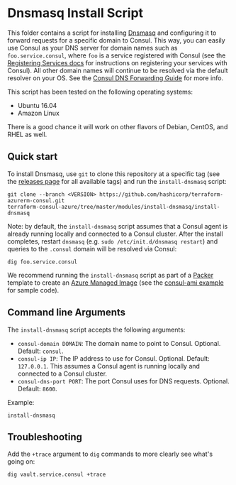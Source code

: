 # Dnsmasq Install Script

This folder contains a script for installing [Dnsmasq](http://www.thekelleys.org.uk/dnsmasq/doc.html) and configuring 
it to forward requests for a specific domain to Consul. This way, you can easily use Consul as your DNS server for
domain names such as `foo.service.consul`, where `foo` is a service registered with Consul (see the [Registering 
Services docs](https://www.consul.io/intro/getting-started/services.html) for instructions on registering your services
with Consul). All other domain names will continue to be resolved via the default resolver on your OS. See the [Consul 
DNS Forwarding Guide](https://www.consul.io/docs/guides/forwarding.html) for more info. 

This script has been tested on the following operating systems:

* Ubuntu 16.04
* Amazon Linux

There is a good chance it will work on other flavors of Debian, CentOS, and RHEL as well.



## Quick start

To install Dnsmasq, use `git` to clone this repository at a specific tag (see the [releases page](../../../../releases) 
for all available tags) and run the `install-dnsmasq` script:

```
git clone --branch <VERSION> https://github.com/hashicorp/terraform-azurerm-consul.git
terraform-consul-azure/tree/master/modules/install-dnsmasq/install-dnsmasq
```

Note: by default, the `install-dnsmasq` script assumes that a Consul agent is already running locally and connected to 
a Consul cluster. After the install completes, restart `dnsmasq` (e.g. `sudo /etc/init.d/dnsmasq restart`) and queries 
to the `.consul` domain will be resolved via Consul:

```
dig foo.service.consul
```

We recommend running the `install-dnsmasq` script as part of a [Packer](https://www.packer.io/) template to create an
[Azure Managed Image](https://docs.microsoft.com/en-us/azure/virtual-machines/linux/build-image-with-packer) (see the 
[consul-ami example](https://github.com/hashicorp/terraform-azurerm-consul/tree/master/examples/consul-image) for sample code). 




## Command line Arguments

The `install-dnsmasq` script accepts the following arguments:

* `consul-domain DOMAIN`: The domain name to point to Consul. Optional. Default: `consul`.
* `consul-ip IP`: The IP address to use for Consul. Optional. Default: `127.0.0.1`. This assumes a Consul agent is 
  running locally and connected to a Consul cluster.
* `consul-dns-port PORT`: The port Consul uses for DNS requests. Optional. Default: `8600`.

Example:

```
install-dnsmasq
```




## Troubleshooting

Add the `+trace` argument to `dig` commands to more clearly see what's going on:

```
dig vault.service.consul +trace
```